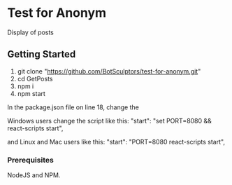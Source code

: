 # Test for Anonym

Display of posts

## Getting Started

1. git clone "https://github.com/BotSculptors/test-for-anonym.git"
2. cd GetPosts
3. npm i
4. npm start

In the package.json file on line 18, change the

Windows users change the script like this:
"start": "set PORT=8080  && react-scripts start",

and Linux and Mac users like this:
"start": "PORT=8080 react-scripts start",


### Prerequisites

NodeJS and NPM.
